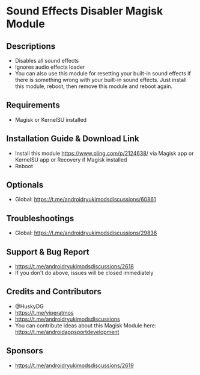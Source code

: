 # Sound Effects Disabler Magisk Module

## Descriptions
- Disables all sound effects
- Ignores audio effects loader
- You can also use this module for resetting your built-in sound effects if there is something wrong with your built-in sound effects. Just install this module, reboot, then remove this module and reboot again.

## Requirements
- Magisk or KernelSU installed

## Installation Guide & Download Link
- Install this module https://www.pling.com/p/2124638/ via Magisk app or KernelSU app or Recovery if Magisk installed
- Reboot

## Optionals
- Global: https://t.me/androidryukimodsdiscussions/60861

## Troubleshootings
- Global: https://t.me/androidryukimodsdiscussions/29836

## Support & Bug Report
- https://t.me/androidryukimodsdiscussions/2618
- If you don't do above, issues will be closed immediately

## Credits and Contributors
- @HuskyDG
- https://t.me/viperatmos
- https://t.me/androidryukimodsdiscussions
- You can contribute ideas about this Magisk Module here: https://t.me/androidappsportdevelopment

## Sponsors
- https://t.me/androidryukimodsdiscussions/2619


